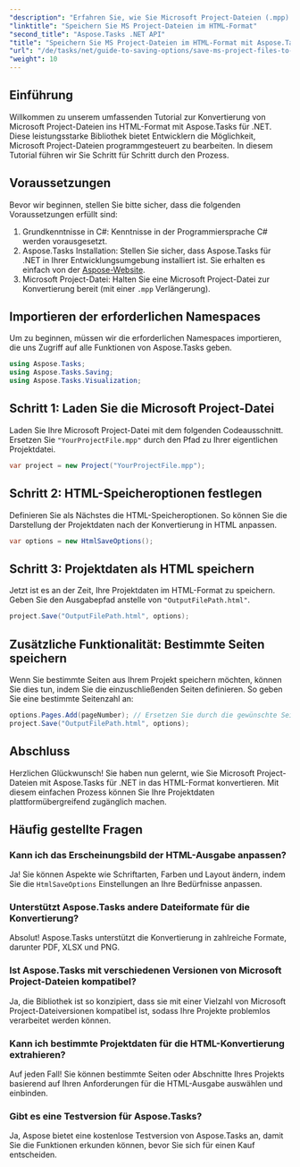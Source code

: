 ```yaml
---
"description": "Erfahren Sie, wie Sie Microsoft Project-Dateien (.mpp) mit Aspose.Tasks für .NET mühelos in das HTML-Format konvertieren. Dieses umfassende Tutorial bietet Schritt-für-Schritt-Anleitungen, unter anderem zum Laden von Projektdateien, Anpassen der HTML-Ausgabe und Speichern bestimmter Seiten."
"linktitle": "Speichern Sie MS Project-Dateien im HTML-Format"
"second_title": "Aspose.Tasks .NET API"
"title": "Speichern Sie MS Project-Dateien im HTML-Format mit Aspose.Tasks für .NET"
"url": "/de/tasks/net/guide-to-saving-options/save-ms-project-files-to-html-format/"
"weight": 10
---
```


## Einführung

Willkommen zu unserem umfassenden Tutorial zur Konvertierung von Microsoft Project-Dateien ins HTML-Format mit Aspose.Tasks für .NET. Diese leistungsstarke Bibliothek bietet Entwicklern die Möglichkeit, Microsoft Project-Dateien programmgesteuert zu bearbeiten. In diesem Tutorial führen wir Sie Schritt für Schritt durch den Prozess.

## Voraussetzungen

Bevor wir beginnen, stellen Sie bitte sicher, dass die folgenden Voraussetzungen erfüllt sind:

1. Grundkenntnisse in C#: Kenntnisse in der Programmiersprache C# werden vorausgesetzt.
2. Aspose.Tasks Installation: Stellen Sie sicher, dass Aspose.Tasks für .NET in Ihrer Entwicklungsumgebung installiert ist. Sie erhalten es einfach von der [Aspose-Website](https://www.aspose.com).
3. Microsoft Project-Datei: Halten Sie eine Microsoft Project-Datei zur Konvertierung bereit (mit einer `.mpp` Verlängerung).

## Importieren der erforderlichen Namespaces

Um zu beginnen, müssen wir die erforderlichen Namespaces importieren, die uns Zugriff auf alle Funktionen von Aspose.Tasks geben.

```csharp
using Aspose.Tasks;
using Aspose.Tasks.Saving;
using Aspose.Tasks.Visualization;
```

## Schritt 1: Laden Sie die Microsoft Project-Datei

Laden Sie Ihre Microsoft Project-Datei mit dem folgenden Codeausschnitt. Ersetzen Sie `"YourProjectFile.mpp"` durch den Pfad zu Ihrer eigentlichen Projektdatei.

```csharp
var project = new Project("YourProjectFile.mpp");
```

## Schritt 2: HTML-Speicheroptionen festlegen

Definieren Sie als Nächstes die HTML-Speicheroptionen. So können Sie die Darstellung der Projektdaten nach der Konvertierung in HTML anpassen.

```csharp
var options = new HtmlSaveOptions();
```

## Schritt 3: Projektdaten als HTML speichern

Jetzt ist es an der Zeit, Ihre Projektdaten im HTML-Format zu speichern. Geben Sie den Ausgabepfad anstelle von `"OutputFilePath.html"`.

```csharp
project.Save("OutputFilePath.html", options);
```

## Zusätzliche Funktionalität: Bestimmte Seiten speichern

Wenn Sie bestimmte Seiten aus Ihrem Projekt speichern möchten, können Sie dies tun, indem Sie die einzuschließenden Seiten definieren. So geben Sie eine bestimmte Seitenzahl an:

```csharp
options.Pages.Add(pageNumber); // Ersetzen Sie durch die gewünschte Seitenzahl
project.Save("OutputFilePath.html", options);
```

## Abschluss

Herzlichen Glückwunsch! Sie haben nun gelernt, wie Sie Microsoft Project-Dateien mit Aspose.Tasks für .NET in das HTML-Format konvertieren. Mit diesem einfachen Prozess können Sie Ihre Projektdaten plattformübergreifend zugänglich machen.

## Häufig gestellte Fragen

### Kann ich das Erscheinungsbild der HTML-Ausgabe anpassen?
Ja! Sie können Aspekte wie Schriftarten, Farben und Layout ändern, indem Sie die `HtmlSaveOptions` Einstellungen an Ihre Bedürfnisse anpassen.

### Unterstützt Aspose.Tasks andere Dateiformate für die Konvertierung?
Absolut! Aspose.Tasks unterstützt die Konvertierung in zahlreiche Formate, darunter PDF, XLSX und PNG.

### Ist Aspose.Tasks mit verschiedenen Versionen von Microsoft Project-Dateien kompatibel?
Ja, die Bibliothek ist so konzipiert, dass sie mit einer Vielzahl von Microsoft Project-Dateiversionen kompatibel ist, sodass Ihre Projekte problemlos verarbeitet werden können.

### Kann ich bestimmte Projektdaten für die HTML-Konvertierung extrahieren?
Auf jeden Fall! Sie können bestimmte Seiten oder Abschnitte Ihres Projekts basierend auf Ihren Anforderungen für die HTML-Ausgabe auswählen und einbinden.

### Gibt es eine Testversion für Aspose.Tasks?
Ja, Aspose bietet eine kostenlose Testversion von Aspose.Tasks an, damit Sie die Funktionen erkunden können, bevor Sie sich für einen Kauf entscheiden.